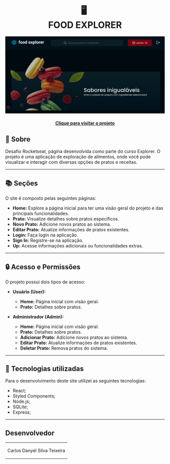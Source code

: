 <h1 align="center">
  🖥️ ​<br>FOOD EXPLORER
</h1>

![Resultado final do projeto](./src/assets/tela.jpeg)

<h4 align="center"><a href="https://food-front-end-cyan.vercel.app/">Clique para visitar o projeto</a></h4>

## 🌟 Sobre

Desafio Rocketseat, página desenvolvida como parte do curso Explorer. O projeto é uma aplicação de exploração de alimentos, onde você pode visualizar e interagir com diversas opções de pratos e receitas.

---

## 📚 Seções

O site é composto pelas seguintes páginas:

- **Home:** Explore a página inicial para ter uma visão geral do projeto e das principais funcionalidades.
- **Prato:** Visualize detalhes sobre pratos específicos.
- **Novo Prato:** Adicione novos pratos ao sistema.
- **Editar Prato:** Atualize informações de pratos existentes.
- **Login:** Faça login na aplicação.
- **Sign In:** Registre-se na aplicação.
- **Up:** Acesse informações adicionais ou funcionalidades extras.

---

## 🔒 Acesso e Permissões

O projeto possui dois tipos de acesso:

- **Usuário (User):**

  - **Home:** Página inicial com visão geral.
  - **Prato:** Detalhes sobre pratos.

- **Administrador (Admin):**
  - **Home:** Página inicial com visão geral.
  - **Prato:** Detalhes sobre pratos.
  - **Adicionar Prato:** Adicione novos pratos ao sistema.
  - **Editar Prato:** Atualize informações de pratos existentes.
  - **Deletar Prato:** Remova pratos do sistema.

---

## 💼 Tecnologias utilizadas

Para o desenvolvimento deste site utilizei as seguintes tecnologias:

- React;
- Styled Components;
- Node.js;
- SQLite;
- Express;

---

<h2>Desenvolvedor</h2>

<table>
  <tr>
    <td align="center">
      <p>Carlos Danyel Silva Teixeira</p>
    </td>
  </tr>
</table>

